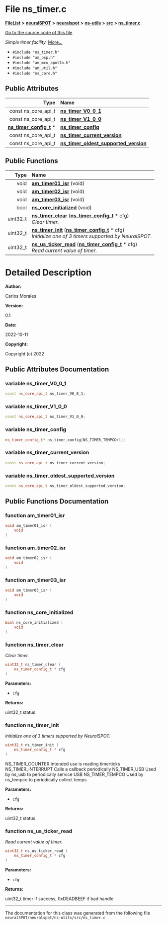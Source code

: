 

# File ns\_timer.c



[**FileList**](files.md) **>** [**neuralSPOT**](dir_75594cce7c7773aa3cb253214bf56510.md) **>** [**neuralspot**](dir_b737d82f35ec218ac5a7ef4105db9c0e.md) **>** [**ns-utils**](dir_8caed56d1b8d43fb57ec0577c38aa59e.md) **>** [**src**](dir_5922fa0bec7bd191dd0e3ff5da447491.md) **>** [**ns\_timer.c**](ns__timer_8c.md)

[Go to the source code of this file](ns__timer_8c_source.md)

_Simple timer facility._ [More...](#detailed-description)

* `#include "ns_timer.h"`
* `#include "am_bsp.h"`
* `#include "am_mcu_apollo.h"`
* `#include "am_util.h"`
* `#include "ns_core.h"`





















## Public Attributes

| Type | Name |
| ---: | :--- |
|  const ns\_core\_api\_t | [**ns\_timer\_V0\_0\_1**](#variable-ns_timer_v0_0_1)  <br> |
|  const ns\_core\_api\_t | [**ns\_timer\_V1\_0\_0**](#variable-ns_timer_v1_0_0)  <br> |
|  [**ns\_timer\_config\_t**](ns__timer_8h.md#typedef-ns_timer_config_t) \* | [**ns\_timer\_config**](#variable-ns_timer_config)  <br> |
|  const ns\_core\_api\_t | [**ns\_timer\_current\_version**](#variable-ns_timer_current_version)  <br> |
|  const ns\_core\_api\_t | [**ns\_timer\_oldest\_supported\_version**](#variable-ns_timer_oldest_supported_version)  <br> |
















## Public Functions

| Type | Name |
| ---: | :--- |
|  void | [**am\_timer01\_isr**](#function-am_timer01_isr) (void) <br> |
|  void | [**am\_timer02\_isr**](#function-am_timer02_isr) (void) <br> |
|  void | [**am\_timer03\_isr**](#function-am_timer03_isr) (void) <br> |
|  bool | [**ns\_core\_initialized**](#function-ns_core_initialized) (void) <br> |
|  uint32\_t | [**ns\_timer\_clear**](#function-ns_timer_clear) ([**ns\_timer\_config\_t**](ns__timer_8h.md#typedef-ns_timer_config_t) \* cfg) <br>_Clear timer._  |
|  uint32\_t | [**ns\_timer\_init**](#function-ns_timer_init) ([**ns\_timer\_config\_t**](ns__timer_8h.md#typedef-ns_timer_config_t) \* cfg) <br>_Initialize one of 3 timers supported by NeuralSPOT._  |
|  uint32\_t | [**ns\_us\_ticker\_read**](#function-ns_us_ticker_read) ([**ns\_timer\_config\_t**](ns__timer_8h.md#typedef-ns_timer_config_t) \* cfg) <br>_Read current value of timer._  |




























# Detailed Description




**Author:**

Carlos Morales 




**Version:**

0.1 




**Date:**

2022-10-11




**Copyright:**

Copyright (c) 2022 





    
## Public Attributes Documentation




### variable ns\_timer\_V0\_0\_1 

```C++
const ns_core_api_t ns_timer_V0_0_1;
```






### variable ns\_timer\_V1\_0\_0 

```C++
const ns_core_api_t ns_timer_V1_0_0;
```






### variable ns\_timer\_config 

```C++
ns_timer_config_t* ns_timer_config[NS_TIMER_TEMPCO+1];
```






### variable ns\_timer\_current\_version 

```C++
const ns_core_api_t ns_timer_current_version;
```






### variable ns\_timer\_oldest\_supported\_version 

```C++
const ns_core_api_t ns_timer_oldest_supported_version;
```



## Public Functions Documentation




### function am\_timer01\_isr 

```C++
void am_timer01_isr (
    void
) 
```






### function am\_timer02\_isr 

```C++
void am_timer02_isr (
    void
) 
```






### function am\_timer03\_isr 

```C++
void am_timer03_isr (
    void
) 
```






### function ns\_core\_initialized 

```C++
bool ns_core_initialized (
    void
) 
```






### function ns\_timer\_clear 

_Clear timer._ 
```C++
uint32_t ns_timer_clear (
    ns_timer_config_t * cfg
) 
```





**Parameters:**


* `cfg` 



**Returns:**

uint32\_t status 





        



### function ns\_timer\_init 

_Initialize one of 3 timers supported by NeuralSPOT._ 
```C++
uint32_t ns_timer_init (
    ns_timer_config_t * cfg
) 
```



NS\_TIMER\_COUNTER Intended use is reading timerticks NS\_TIMER\_INTERRUPT Calls a callback periodically NS\_TIMER\_USB Used by ns\_usb to periodically service USB NS\_TIMER\_TEMPCO Used by ns\_tempco to periodically collect temps




**Parameters:**


* `cfg` 



**Returns:**

uint32\_t status 





        



### function ns\_us\_ticker\_read 

_Read current value of timer._ 
```C++
uint32_t ns_us_ticker_read (
    ns_timer_config_t * cfg
) 
```





**Parameters:**


* `cfg` 



**Returns:**

uint32\_t timer if success, 0xDEADBEEF if bad handle 





        

------------------------------
The documentation for this class was generated from the following file `neuralSPOT/neuralspot/ns-utils/src/ns_timer.c`

